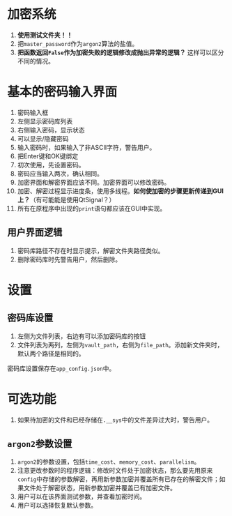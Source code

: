 # 加密系统

1. **使用测试文件夹！！**
2. 把`master_password`作为`argon2`算法的盐值。
3. **把函数返回`False`作为加密失败的逻辑修改成抛出异常的逻辑？** 这样可以区分不同的情况。

# 基本的密码输入界面

1. 密码输入框
2. 左侧显示密码库列表
3. 右侧输入密码，显示状态
4. 可以显示/隐藏密码
5. 输入密码时，如果输入了非ASCII字符，警告用户。
6. 把Enter键和OK键绑定
7. 初次使用，先设置密码。
8. 密码应当输入两次，确认相同。
9. 加密界面和解密界面应该不同。加密界面可以修改密码。
10. 加密、解密过程显示进度条，使用多线程。**如何使加密的步骤更新传递到GUI上？**（有可能能是使用QtSignal？）
11. 所有在原程序中出现的`print`语句都应该在GUI中实现。

## 用户界面逻辑
1. 密码库路径不存在时显示提示，解密文件夹路径类似。
2. 删除密码库时先警告用户，然后删除。

# 设置

## 密码库设置

1. 左侧为文件列表，右边有可以添加密码库的按钮
2. 文件列表为两列，左侧为`vault_path`，右侧为`file_path`。添加新文件夹时，默认两个路径是相同的。


密码库设置保存在`app_config.json`中。

# 可选功能
1. 如果待加密的文件和已经存储在`.__sys`中的文件差异过大时，警告用户。

## `argon2`参数设置
1. `argon2`的参数设置，包括`time_cost`、`memory_cost`、`parallelism`。
2. 注意更改参数时的程序逻辑：修改时文件处于加密状态，那么要先用原来`config`中存储的参数解密，再用新参数加密并覆盖所有已存在的解密文件；如果文件处于解密状态，用新参数加密并覆盖已有加密文件。
3. 用户可以在该界面测试参数，并查看加密时间。
4. 用户可以选择恢复默认参数。